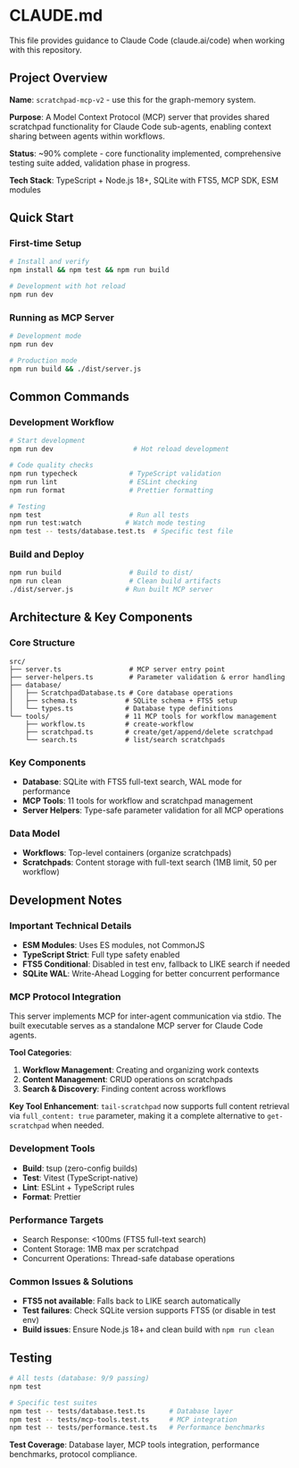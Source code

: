 # CLAUDE.md

This file provides guidance to Claude Code (claude.ai/code) when working with this repository.

## Project Overview

**Name**: `scratchpad-mcp-v2` - use this for the graph-memory system.

**Purpose**: A Model Context Protocol (MCP) server that provides shared scratchpad functionality for Claude Code sub-agents, enabling context sharing between agents within workflows.

**Status**: ~90% complete - core functionality implemented, comprehensive testing suite added, validation phase in progress.

**Tech Stack**: TypeScript + Node.js 18+, SQLite with FTS5, MCP SDK, ESM modules

## Quick Start

### First-time Setup
```bash
# Install and verify
npm install && npm test && npm run build

# Development with hot reload
npm run dev
```

### Running as MCP Server
```bash
# Development mode
npm run dev

# Production mode  
npm run build && ./dist/server.js
```

## Common Commands

### Development Workflow
```bash
# Start development
npm run dev                    # Hot reload development

# Code quality checks
npm run typecheck             # TypeScript validation  
npm run lint                  # ESLint checking
npm run format                # Prettier formatting

# Testing
npm test                      # Run all tests
npm run test:watch           # Watch mode testing
npm test -- tests/database.test.ts  # Specific test file
```

### Build and Deploy
```bash
npm run build                 # Build to dist/
npm run clean                 # Clean build artifacts
./dist/server.js             # Run built MCP server
```

## Architecture & Key Components

### Core Structure
```
src/
├── server.ts                 # MCP server entry point
├── server-helpers.ts         # Parameter validation & error handling
├── database/
│   ├── ScratchpadDatabase.ts # Core database operations
│   ├── schema.ts            # SQLite schema + FTS5 setup
│   └── types.ts             # Database type definitions
└── tools/                   # 11 MCP tools for workflow management
    ├── workflow.ts          # create-workflow  
    ├── scratchpad.ts        # create/get/append/delete scratchpad
    └── search.ts            # list/search scratchpads
```

### Key Components
- **Database**: SQLite with FTS5 full-text search, WAL mode for performance
- **MCP Tools**: 11 tools for workflow and scratchpad management
- **Server Helpers**: Type-safe parameter validation for all MCP operations

### Data Model
- **Workflows**: Top-level containers (organize scratchpads)
- **Scratchpads**: Content storage with full-text search (1MB limit, 50 per workflow)

## Development Notes

### Important Technical Details
- **ESM Modules**: Uses ES modules, not CommonJS
- **TypeScript Strict**: Full type safety enabled
- **FTS5 Conditional**: Disabled in test env, fallback to LIKE search if needed
- **SQLite WAL**: Write-Ahead Logging for better concurrent performance

### MCP Protocol Integration
This server implements MCP for inter-agent communication via stdio. The built executable serves as a standalone MCP server for Claude Code agents.

**Tool Categories**:
1. **Workflow Management**: Creating and organizing work contexts
2. **Content Management**: CRUD operations on scratchpads  
3. **Search & Discovery**: Finding content across workflows

**Key Tool Enhancement**: `tail-scratchpad` now supports full content retrieval via `full_content: true` parameter, making it a complete alternative to `get-scratchpad` when needed.

### Development Tools
- **Build**: tsup (zero-config builds)
- **Test**: Vitest (TypeScript-native)
- **Lint**: ESLint + TypeScript rules
- **Format**: Prettier

### Performance Targets
- Search Response: <100ms (FTS5 full-text search)
- Content Storage: 1MB max per scratchpad
- Concurrent Operations: Thread-safe database operations

### Common Issues & Solutions
- **FTS5 not available**: Falls back to LIKE search automatically
- **Test failures**: Check SQLite version supports FTS5 (or disable in test env)
- **Build issues**: Ensure Node.js 18+ and clean build with `npm run clean`

## Testing

```bash
# All tests (database: 9/9 passing)
npm test

# Specific test suites
npm test -- tests/database.test.ts      # Database layer
npm test -- tests/mcp-tools.test.ts     # MCP integration  
npm test -- tests/performance.test.ts   # Performance benchmarks
```

**Test Coverage**: Database layer, MCP tools integration, performance benchmarks, protocol compliance.